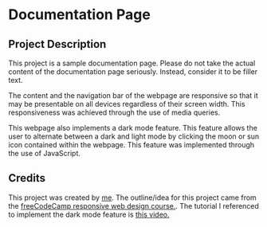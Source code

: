 # Documentation Page

## Project Description

This project is a sample documentation page. Please do not take the actual content of the documentation page seriously. Instead, consider it to be filler text.

The content and the navigation bar of the webpage are responsive so that it may be presentable on all devices regardless of their screen width. This responsiveness was achieved through the use of media queries.

This webpage also implements a dark mode feature. This feature allows the user to alternate between a dark and light mode by clicking the moon or sun icon contained within the webpage. This feature was implemented through the use of JavaScript.

## Credits

This project was created by [me](www.github.com/JamesSo1). The outline/idea for this project came from the [freeCodeCamp responsive web design course.](https://www.freecodecamp.org/learn/2022/responsive-web-design/). The tutorial I referenced to implement the dark mode feature is [this video.](https://www.youtube.com/watch?v=9LZGB3OLXNQ)
